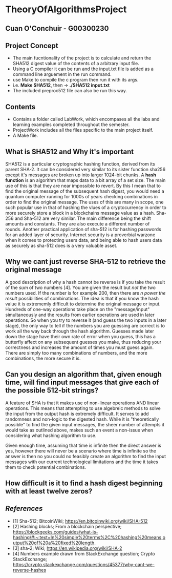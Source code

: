 # TheoryOfAlgorithmsProject
## Cuan O'Conchuir - G00300230
## Project Concept
 - The main fucntionality of the project is to calculate and return the SHA512 digest value of the contents of a arbitrary input file.
 - Using a C compiler it can be run and the input.txt file is added as a command line arguement in the run command.
 - use Make to compile the c program then run it with its args.
 - i.e. **Make SHA512**, then -> **./SHA512 input.txt**
 - The included preproc512 file can also be run this way.

## Contents
 - Contains a folder called LabWork, which encompases all the labs and learning examples completed throughout the semester.
 - ProjectWork includes all the files specific to the main project itself.
 - A Make file.

## What is SHA512 and Why it's important

SHA512 is a particular cryptographic hashing function,  derived from its parent SHA-2. It can be considered very similar to its sister function sha256 except it's messages are broken up into larger 1024-bit chunks. A **hash function** is an algorithm that maps data to a bit array of a set size. The main use of this is that they are near impossible to revert. By this I mean that to find the original message of the subsequent hash digest, you would need a quantum computer running for 1000s of years checking combinations in order to find the original message. The uses of this are many in scope, one such popular use in that of hashing the vlues of a cryptocurrency in order to more securely store a block in a blockchains message value as a hash. Sha-256 and Sha-512 are very similar. The main difference being the shift amounts and constants. They are also execute a different number of rounds. Another practical application of sha-512 is for hashing passwords for an added layer of security. Internet security is a proverbial warzone when it comes to protecting users data, and being able to hash users data as securely as sha-512 does is a very valuable asset.

## Why we cant just reverse SHA-512 to retrieve the original message

A good description of why a hash cannot be reverse is if you take the result of the *sum* of two numbers [4]. You are given the result but *not* the two numbers used. If the number is for example 200, then there are *n power the result* possibilities of combinations. The idea is that if you know the hash value it is extrememly difficult to determine the original message or input. Hundreds of one-way operations take place on the "message/input" simultaneously and the results from earlier operations are used in later operations. So when you try to reverse it (and guess the two inputs in a later stage), the only way to tell if the numbers you are guessing are correct is to work all the way back through the hash algorithm. Guesses made later down the stage have their own rate of error when you guess, this has a butterfly affect on any subsequent guesses you make, thus reducing your correctness and increases the amount of times you must guess again. There are simply too many combinations of numbers, and the more combinations, the more secure it is.

## Can you design an algorithm that, given enough time, will find input messages that give each of the possible 512-bit strings?

A feature of SHA is that it makes use of non-linear operations AND linear operations. This means that attempting to use algebreic methods to solve the input from the output hash is extremely difficult. It serves to add randomness and non-logic to the digested hash. While it is "theoretically possible" to find the given input messages, the sheer number of attempts it would take as outlined above, makes such an event a non-issue when considering what hashing algorithm to use.
  
Given enough time, assuming that time is infinite then the direct answer is yes, however there will never be a scenario where time is infinite so the answer is then no you could no feasibly create an algorithm to find the input messages with our current technological limitations and the time it takes them to check potential combinations.

## How difficult is it to find a hash digest beginning with at least twelve zeros?





## *References*
 - [1] Sha-512; BitcoinWiki; https://en.bitcoinwiki.org/wiki/SHA-512
 - [2] Hashing blocks; From a blockchain perspective; https://blockgeeks.com/guides/what-is-hashing/#:~:text=In%20simple%20terms%2C%20hashing%20means,output%20of%20a%20fixed%20length.
 - [3]  sha-2; Wiki; https://en.wikipedia.org/wiki/SHA-2
 - [4] Numbers example drawn from StackExchange question; Crypto StackExchange; https://crypto.stackexchange.com/questions/45377/why-cant-we-reverse-hashes
